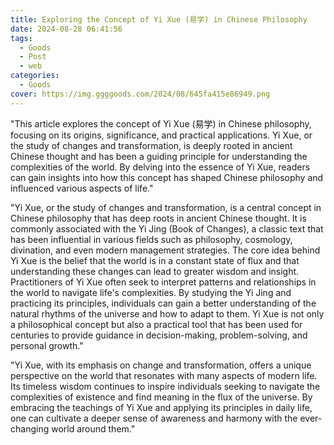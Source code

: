 ```yaml
---
title: Exploring the Concept of Yi Xue (易学) in Chinese Philosophy
date: 2024-08-28 06:41:56
tags:
  - Goods
  - Post
  - web
categories:
  - Goods
cover: https://img.ggggoods.com/2024/08/645fa415e86949.png
---
```


"This article explores the concept of Yi Xue (易学) in Chinese philosophy, focusing on its origins, significance, and practical applications. Yi Xue, or the study of changes and transformation, is deeply rooted in ancient Chinese thought and has been a guiding principle for understanding the complexities of the world. By delving into the essence of Yi Xue, readers can gain insights into how this concept has shaped Chinese philosophy and influenced various aspects of life."

"Yi Xue, or the study of changes and transformation, is a central concept in Chinese philosophy that has deep roots in ancient Chinese thought. It is commonly associated with the Yi Jing (Book of Changes), a classic text that has been influential in various fields such as philosophy, cosmology, divination, and even modern management strategies. The core idea behind Yi Xue is the belief that the world is in a constant state of flux and that understanding these changes can lead to greater wisdom and insight. Practitioners of Yi Xue often seek to interpret patterns and relationships in the world to navigate life's complexities. By studying the Yi Jing and practicing its principles, individuals can gain a better understanding of the natural rhythms of the universe and how to adapt to them. Yi Xue is not only a philosophical concept but also a practical tool that has been used for centuries to provide guidance in decision-making, problem-solving, and personal growth."

"Yi Xue, with its emphasis on change and transformation, offers a unique perspective on the world that resonates with many aspects of modern life. Its timeless wisdom continues to inspire individuals seeking to navigate the complexities of existence and find meaning in the flux of the universe. By embracing the teachings of Yi Xue and applying its principles in daily life, one can cultivate a deeper sense of awareness and harmony with the ever-changing world around them."
